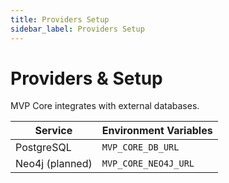 ```yaml
---
title: Providers Setup
sidebar_label: Providers Setup
---
```


# Providers & Setup

MVP Core integrates with external databases.

| Service | Environment Variables |
| --- | --- |
| PostgreSQL | `MVP_CORE_DB_URL` |
| Neo4j (planned) | `MVP_CORE_NEO4J_URL` |
